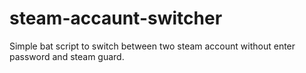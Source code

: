# steam-accaunt-switcher
Simple bat script to switch between two steam account without enter password and steam guard.
